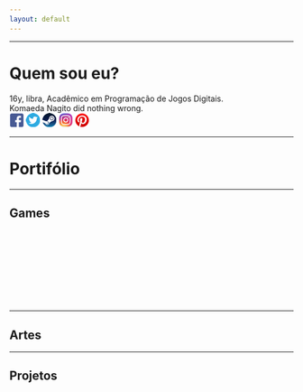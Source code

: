 ```yaml
---
layout: default
---
```

* * *
# Quem sou eu?  
16y, libra, Acadêmico em Programação de Jogos Digitais.  
Komaeda Nagito did nothing wrong.  
[![](facebook.png)](https://www.facebook.com/pqpsamia)
[![](twitter.png)](https://twitter.com/pqpsamia)
[![](steam.png)](http://steamcommunity.com/id/pqpsamia)
[![](instagram.png)](https://www.instagram.com/pqpsamina)
[![](pinterest.png)](https://br.pinterest.com/samiakarima10)  

* * *
# Portifólio
* * *
## Games


#### 
[![]()]()


#### 

[![]()]()


#### 

[![]()]()

#### 

[![]()]()
* * *
## Artes
* * *
## Projetos
